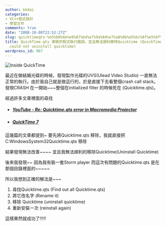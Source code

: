 ```yaml
---
author: kkdai
categories:
- VC++程式設計
- 學習文件
comments: true
date: "2008-10-08T22:52:27Z"
slug: quicktimeqts-%e5%b0%8e%e8%87%b4%e7%9a%84%e7%a8%8b%e5%bc%8f%e5%9f%b7%e8%a1%8c%e9%8c%af%e8%aa%a4%ef%bc%8c%e4%b8%a6%e4%b8%94%e7%84%a1%e6%b3%95%e9%a0%86%e5%88%a9%e7%a7%bb%e9%99%a4quicktime-quicktimeqts
title: QuickTime.qts 導致的程式執行錯誤，並且無法順利移除Quicktime (QuickTime.qts cause app crash and
  could not uninstall quicktime)
wordpress_id: 967
---
```


![Inside QuickTime](http://images.apple.com/quicktime/images/index_sidebar_insideqt.jpg)

最近在做結婚光碟的時候，發現製作光碟的UVS(Ulead Video Studio) 一直無法正常的執行。由於我自己就是做這行的，於是直接下去看整個crash call stack。發現CRASH 在一開始~~~整個在initialized filter 的時候死在 (Quicktime.qts)。

經過許多文章裡面的尋找

  * ##### [YouTube - Re: _Quicktime.qts_ error in Macromedia Projector](http://www.youtube.com/watch?v=x8EM1PSbJlY)

  * ##### [QuickTime 7](http://tw.creative.com/support/quicktime7/)

這幾篇的文章都提到~ 要先將Quicktime.qts 移除，我就直接把 C:WindowsSystem32Quicktime.qts 移除

結果發現無法改善~~~~ 並且我無法順利的移除Quicktime(Uninstall Quicktime)

後來我發現~~ 因為我有裝一套Storm player 而這次有問題的Quicktime.qts 是在 那個目錄裡面的~~~~~

所以我想到正確的解法是~~~

  1. 尋找Quicktime.qts (Find out all Quicktime.qts)  
  2. 將它改名字 (Rename it)  
  3. 移除 Quicktime (uninstall quicktime)  
  4. 重新安裝一次 (reinstall again)

這樣果然就成功了!!!!!
